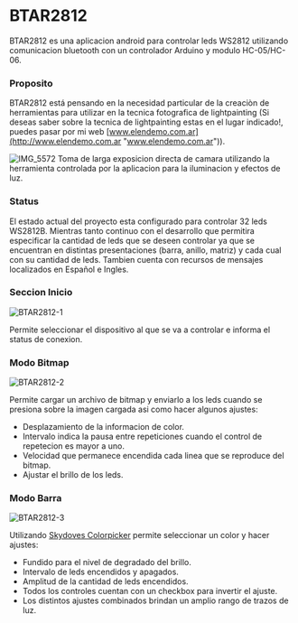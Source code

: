 # BTAR2812

BTAR2812 es una aplicacion android para controlar leds WS2812 utilizando comunicacion bluetooth con un controlador Arduino y modulo HC-05/HC-06.


### Proposito
BTAR2812 está pensando en la necesidad particular de la creaciòn de herramientas para utilizar en la tecnica fotografica de lightpainting (Si deseas saber sobre la tecnica de lightpainting estas en el lugar indicado!, puedes pasar por mi web [www.elendemo.com.ar](http://www.elendemo.com.ar "www.elendemo.com.ar")).

![IMG_5572](https://user-images.githubusercontent.com/60631810/154155399-808fe86d-cb8c-4b8a-93a6-b790a6a763a9.jpg)
Toma de larga exposicion directa de camara utilizando la herramienta controlada por la aplicacion para la iluminacion y efectos de luz.

### Status

El estado actual del proyecto esta configurado para controlar 32 leds WS2812B. Mientras tanto continuo con el desarrollo que permitira especificar la cantidad de leds que se deseen controlar ya que se encuentran en distintas presentaciones (barra, anillo, matriz) y cada cual con su cantidad de leds.
Tambien cuenta con recursos de mensajes localizados en Español e Ingles.


### Seccion Inicio

![BTAR2812-1](https://user-images.githubusercontent.com/60631810/153987472-956a668c-5c75-4512-81e0-0e916d2760c3.jpg)

Permite seleccionar el dispositivo al que se va a controlar e informa el status de conexion.


### Modo Bitmap

![BTAR2812-2](https://user-images.githubusercontent.com/60631810/153987514-56b35e62-2ecb-4b94-ab59-62753fa21b91.jpg)

Permite cargar un archivo de bitmap y enviarlo a los leds cuando se presiona sobre la imagen cargada asi como hacer algunos ajustes:
- Desplazamiento de la informacion de color.
- Intervalo indica la pausa entre repeticiones cuando el control de repetecion es mayor a uno.
- Velocidad que permanece encendida cada linea que se reproduce del bitmap.
- Ajustar el brillo de los leds.


### Modo Barra

![BTAR2812-3](https://user-images.githubusercontent.com/60631810/153987538-b97c81ba-d3b1-4205-9ed9-8b89313b6349.jpg) 

Utilizando [Skydoves Colorpicker](https://github.com/skydoves/ColorPickerView "Skydoves Colorpicker") permite seleccionar un color y hacer ajustes:
- Fundido para el nivel de degradado del brillo.
- Intervalo de leds encendidos y apagados.
- Amplitud de la cantidad de leds encendidos.
- Todos los controles cuentan con un checkbox para invertir el ajuste.
- Los distintos ajustes combinados brindan un amplio rango de trazos de luz.




